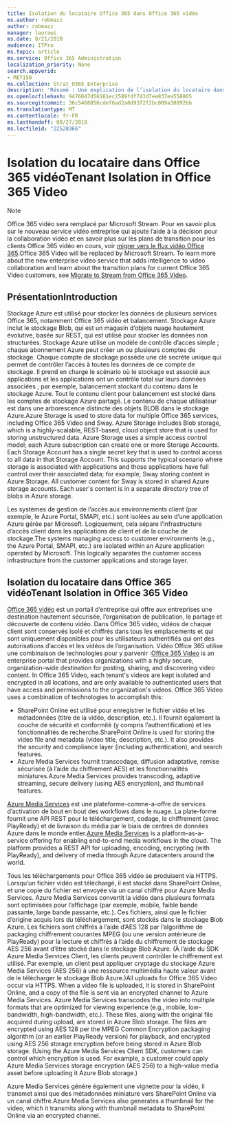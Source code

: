 ```yaml
---
title: Isolation du locataire Office 365 dans Office 365 vidéo
ms.author: robmazz
author: robmazz
manager: laurawi
ms.date: 8/21/2018
audience: ITPro
ms.topic: article
ms.service: Office 365 Administration
localization_priority: None
search.appverid:
- MET150
ms.collection: Strat_O365_Enterprise
description: 'Résumé : Une explication de l’isolation du locataire dans Office 365 vidéo.'
ms.openlocfilehash: 9476047d56161ec2589fdf743d7ee837ea558865
ms.sourcegitcommit: 36c5466056cdef6ad2a8d9372f2bc009a30892bb
ms.translationtype: MT
ms.contentlocale: fr-FR
ms.lasthandoff: 08/27/2018
ms.locfileid: "22528366"
---
```

# <a name="tenant-isolation-in-office-365-video"></a><span data-ttu-id="9fafd-103">Isolation du locataire dans Office 365 vidéo</span><span class="sxs-lookup"><span data-stu-id="9fafd-103">Tenant Isolation in Office 365 Video</span></span>

> [!NOTE]
> <span data-ttu-id="9fafd-p101">Office 365 vidéo sera remplacé par Microsoft Stream. Pour en savoir plus sur le nouveau service vidéo entreprise qui ajoute l’aide à la décision pour la collaboration vidéo et en savoir plus sur les plans de transition pour les clients Office 365 vidéo en cours, voir [migrer vers le flux vidéo Office 365](https://docs.microsoft.com/stream/).</span><span class="sxs-lookup"><span data-stu-id="9fafd-p101">Office 365 Video will be replaced by Microsoft Stream. To learn more about the new enterprise video service that adds intelligence to video collaboration and learn about the transition plans for current Office 365 Video customers, see [Migrate to Stream from Office 365 Video](https://docs.microsoft.com/stream/).</span></span>

## <a name="introduction"></a><span data-ttu-id="9fafd-106">Présentation</span><span class="sxs-lookup"><span data-stu-id="9fafd-106">Introduction</span></span>
<span data-ttu-id="9fafd-p102">Stockage Azure est utilisé pour stocker les données de plusieurs services Office 365, notamment Office 365 vidéo et balancement. Stockage Azure inclut le stockage Blob, qui est un magasin d’objets nuage hautement évolutive, basée sur REST, qui est utilisé pour stocker les données non structurées. Stockage Azure utilise un modèle de contrôle d’accès simple ; chaque abonnement Azure peut créer un ou plusieurs comptes de stockage. Chaque compte de stockage possède une clé secrète unique qui permet de contrôler l’accès à toutes les données de ce compte de stockage. Il prend en charge le scénario où le stockage est associé aux applications et les applications ont un contrôle total sur leurs données associées ; par exemple, balancement stockant du contenu dans le stockage Azure. Tout le contenu client pour balancement est stocké dans les comptes de stockage Azure partagé. Le contenu de chaque utilisateur est dans une arborescence distincte des objets BLOB dans le stockage Azure.</span><span class="sxs-lookup"><span data-stu-id="9fafd-p102">Azure Storage is used to store data for multiple Office 365 services, including Office 365 Video and Sway. Azure Storage includes Blob storage, which is a highly-scalable, REST-based, cloud object store that is used for storing unstructured data. Azure Storage uses a simple access control model; each Azure subscription can create one or more Storage Accounts. Each Storage Account has a single secret key that is used to control access to all data in that Storage Account. This supports the typical scenario where storage is associated with applications and those applications have full control over their associated data; for example, Sway storing content in Azure Storage. All customer content for Sway is stored in shared Azure storage accounts. Each user's content is in a separate directory tree of blobs in Azure storage.</span></span>

<span data-ttu-id="9fafd-p103">Les systèmes de gestion de l’accès aux environnements client (par exemple, le Azure Portal, SMAPI, etc.) sont isolées au sein d’une application Azure gérée par Microsoft. Logiquement, cela sépare l’infrastructure d’accès client dans les applications de client et de la couche de stockage.</span><span class="sxs-lookup"><span data-stu-id="9fafd-p103">The systems managing access to customer environments (e.g., the Azure Portal, SMAPI, etc.) are isolated within an Azure application operated by Microsoft. This logically separates the customer access infrastructure from the customer applications and storage layer.</span></span>

## <a name="tenant-isolation-in-office-365-video"></a><span data-ttu-id="9fafd-116">Isolation du locataire dans Office 365 vidéo</span><span class="sxs-lookup"><span data-stu-id="9fafd-116">Tenant Isolation in Office 365 Video</span></span>
<span data-ttu-id="9fafd-p104">[Office 365 vidéo](https://support.office.com/article/Meet-Office-365-Video-ca1cc1a9-a615-46e1-b6a3-40dbd99939a6) est un portail d’entreprise qui offre aux entreprises une destination hautement sécurisée, l’organisation de publication, le partage et découverte de contenu vidéo. Dans Office 365 vidéo, vidéos de chaque client sont conservés isolé et chiffrés dans tous les emplacements et qui sont uniquement disponibles pour les utilisateurs authentifiés qui ont des autorisations d’accès et les vidéos de l’organisation. Vidéo Office 365 utilise une combinaison de technologies pour y parvenir :</span><span class="sxs-lookup"><span data-stu-id="9fafd-p104">[Office 365 Video](https://support.office.com/article/Meet-Office-365-Video-ca1cc1a9-a615-46e1-b6a3-40dbd99939a6) is an enterprise portal that provides organizations with a highly secure, organization-wide destination for posting, sharing, and discovering video content. In Office 365 Video, each tenant's videos are kept isolated and encrypted in all locations, and are only available to authenticated users that have access and permissions to the organization's videos. Office 365 Video uses a combination of technologies to accomplish this:</span></span>
- <span data-ttu-id="9fafd-p105">SharePoint Online est utilisé pour enregistrer le fichier vidéo et les métadonnées (titre de la vidéo, description, etc.). Il fournit également la couche de sécurité et conformité (y compris l’authentification) et les fonctionnalités de recherche.</span><span class="sxs-lookup"><span data-stu-id="9fafd-p105">SharePoint Online is used for storing the video file and metadata (video title, description, etc.). It also provides the security and compliance layer (including authentication), and search features.</span></span>
- <span data-ttu-id="9fafd-122">Azure Media Services fournit transcodage, diffusion adaptative, remise sécurisée (à l’aide du chiffrement AES) et les fonctionnalités miniatures.</span><span class="sxs-lookup"><span data-stu-id="9fafd-122">Azure Media Services provides transcoding, adaptive streaming, secure delivery (using AES encryption), and thumbnail features.</span></span>

<span data-ttu-id="9fafd-p106">[Azure Media Services](https://azure.microsoft.com/services/media-services/) est une plateforme-comme-a-offre de services d’activation de bout en bout des workflows dans le nuage. La plate-forme fournit une API REST pour le téléchargement, codage, le chiffrement (avec PlayReady) et de livraison du média par le biais de centres de données Azure dans le monde entier.</span><span class="sxs-lookup"><span data-stu-id="9fafd-p106">[Azure Media Services](https://azure.microsoft.com/services/media-services/) is a platform-as-a-service offering for enabling end-to-end media workflows in the cloud. The platform provides a REST API for uploading, encoding, encrypting (with PlayReady), and delivery of media through Azure datacenters around the world.</span></span>

<span data-ttu-id="9fafd-p107">Tous les téléchargements pour Office 365 vidéo se produisent via HTTPS. Lorsqu’un fichier vidéo est téléchargé, il est stocké dans SharePoint Online, et une copie du fichier est envoyée via un canal chiffré pour Azure Media Services. Azure Media Services convertit la vidéo dans plusieurs formats sont optimisées pour l’affichage (par exemple, mobile, faible bande passante, large bande passante, etc.). Ces fichiers, ainsi que le fichier d’origine acquis lors du téléchargement, sont stockés dans le stockage Blob Azure. Les fichiers sont chiffrés à l’aide d’AES 128 par l’algorithme de packaging chiffrement courantes MPEG (ou une version antérieure de PlayReady) pour la lecture et chiffrés à l’aide du chiffrement de stockage AES 256 avant d’être stocké dans le stockage Blob Azure. (À l’aide du SDK Azure Media Services Client, les clients peuvent contrôler le chiffrement est utilisé. Par exemple, un client peut appliquer cryptage du stockage Azure Media Services (AES 256) à une ressource multimédia haute valeur avant de le télécharger le stockage Blob Azure.)</span><span class="sxs-lookup"><span data-stu-id="9fafd-p107">All uploads for Office 365 Video occur via HTTPS. When a video file is uploaded, it is stored in SharePoint Online, and a copy of the file is sent via an encrypted channel to Azure Media Services. Azure Media Services transcodes the video into multiple formats that are optimized for viewing experience (e.g., mobile, low-bandwidth, high-bandwidth, etc.). These files, along with the original file acquired during upload, are stored in Azure Blob storage. The files are encrypted using AES 128 per the MPEG Common Encryption packaging algorithm (or an earlier PlayReady version) for playback, and encrypted using AES 256 storage encryption before being stored in Azure Blob storage. (Using the Azure Media Services Client SDK, customers can control which encryption is used. For example, a customer could apply Azure Media Services storage encryption (AES 256) to a high-value media asset before uploading it Azure Blob storage.)</span></span>

<span data-ttu-id="9fafd-132">Azure Media Services génère également une vignette pour la vidéo, il transmet ainsi que des métadonnées miniature vers SharePoint Online via un canal chiffré.</span><span class="sxs-lookup"><span data-stu-id="9fafd-132">Azure Media Services also generates a thumbnail for the video, which it transmits along with thumbnail metadata to SharePoint Online via an encrypted channel.</span></span>
